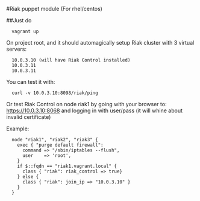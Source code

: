 #Riak puppet module (For rhel/centos)


##Just do

      vagrant up
      
On project root, and it should automagically setup Riak cluster with 3 virtual servers:

      10.0.3.10 (will have Riak Control installed)
      10.0.3.11
      10.0.3.11

You can test it with: 
      
      curl -v 10.0.3.10:8098/riak/ping

Or test Riak Control on node riak1 by going with your browser to: https://10.0.3.10:8068 
and logging in with user/pass (it will whine about invalid certificate)

Example:

      node "riak1", "riak2", "riak3" {
        exec { "purge default firewall":
          command => "/sbin/iptables --flush",
          user    => 'root',
        }
        if $::fqdn == "riak1.vagrant.local" {
          class { "riak": riak_control => true}
        } else {
          class { "riak": join_ip => "10.0.3.10" }
        }
      }

